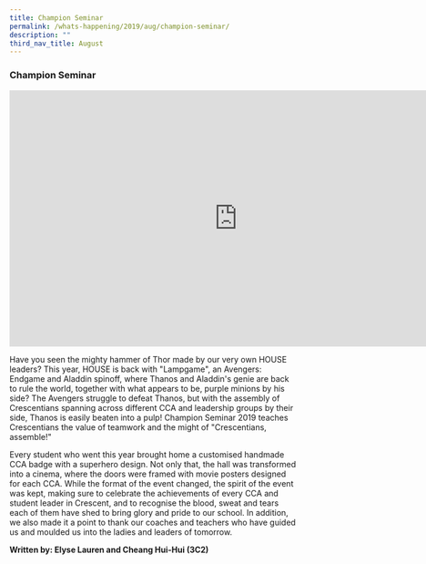 ```yaml
---
title: Champion Seminar
permalink: /whats-happening/2019/aug/champion-seminar/
description: ""
third_nav_title: August
---
```

### **Champion Seminar**

<iframe allowfullscreen="true" height="450" width="800" frameborder="0" src="https://docs.google.com/presentation/d/e/2PACX-1vRBL0-nCzvPcS-WUASkgMo_MgUTp0VlzQThkKzTNSSecX1iDrR9LtMIk74Vn_f2xcjJLIKZVxP42ERG/embed?start=false&amp;loop=false&amp;delayms=3000"></iframe>

Have you seen the mighty hammer of Thor made by our very own HOUSE leaders? This year, HOUSE is back with "Lampgame", an Avengers: Endgame and Aladdin spinoff, where Thanos and Aladdin's genie are back to rule the world, together with what appears to be,  purple minions by his side? The Avengers struggle to defeat Thanos, but with the assembly of Crescentians spanning across different CCA and leadership groups by their side, Thanos is easily beaten into a pulp! Champion Seminar 2019 teaches Crescentians the value of teamwork and the might of "Crescentians, assemble!"

Every student who went this year brought home a customised handmade CCA badge with a superhero design. Not only that, the hall was transformed into a cinema, where the doors were framed with movie posters designed for each CCA. While the format of the event changed, the spirit of the event was kept, making sure to celebrate the achievements of every CCA and student leader in Crescent, and to recognise the blood, sweat and tears each of them have shed to bring glory and pride to our school. In addition, we also made it a point to thank our coaches and teachers who have guided us and moulded us into the ladies and leaders of tomorrow.

**Written by: Elyse Lauren and  Cheang Hui-Hui (3C2)**

